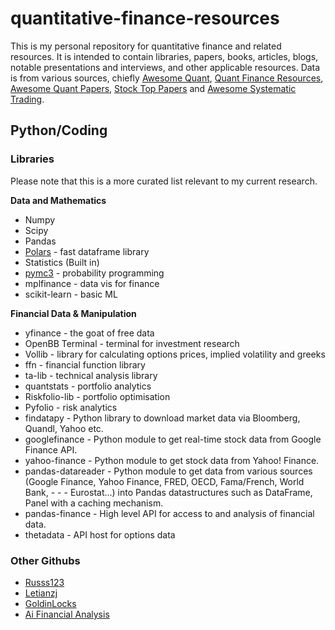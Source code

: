 # quantitative-finance-resources
This is my personal repository for quantitative finance and related resources. It is intended to contain libraries, papers, books, articles, blogs, notable presentations and interviews, and other applicable resources.
Data is from various sources, chiefly [Awesome Quant](https://github.com/wilsonfreitas/awesome-quant), [Quant Finance Resources](https://github.com/PyPatel/Quant-Finance-Resources?tab=readme-ov-file), [Awesome Quant Papers](https://github.com/zhanghaitao1/awesome-quant-papers), [Stock Top Papers](https://github.com/Waterkin/stock-top-papers) and [Awesome Systematic Trading](https://github.com/paperswithbacktest/awesome-systematic-trading).

## Python/Coding

### Libraries

Please note that this is a more curated list relevant to my current research.

**Data and Mathematics**
- Numpy
- Scipy
- Pandas
- [Polars](https://arc.net/l/quote/yqpjhlby) - fast dataframe library
- Statistics (Built in)
- [pymc3](https://arc.net/l/quote/nlohhmls) - probability programming
- mplfinance - data vis for finance
- scikit-learn - basic ML

**Financial Data & Manipulation**
- yfinance - the goat of free data
- OpenBB Terminal - terminal for investment research
- Vollib - library for calculating options prices, implied volatility and greeks
- ffn - financial function library
- ta-lib - technical analysis library
- quantstats - portfolio analytics
- Riskfolio-lib - portfolio optimisation
- Pyfolio - risk analytics
- findatapy - Python library to download market data via Bloomberg, Quandl, Yahoo etc.
- googlefinance - Python module to get real-time stock data from Google Finance API.
- yahoo-finance - Python module to get stock data from Yahoo! Finance.
- pandas-datareader - Python module to get data from various sources (Google Finance, Yahoo Finance, FRED, OECD, Fama/French, World Bank, - - - Eurostat...) into Pandas datastructures such as DataFrame, Panel with a caching mechanism.
- pandas-finance - High level API for access to and analysis of financial data.
- thetadata - API host for options data

### Other Githubs
- [Russs123](https://github.com/russs123)
- [Letianzj](https://github.com/letianzj/QuantResearch)
- [GoldinLocks](https://github.com/GoldinLocks/Quant-Research)
- [Ai Financial Analysis](https://github.com/austin-starks/AI-Financial-Analysis)
